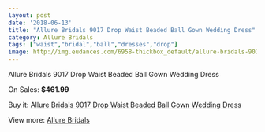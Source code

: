 ```yaml
---
layout: post
date: '2018-06-13'
title: "Allure Bridals 9017 Drop Waist Beaded Ball Gown Wedding Dress"
category: Allure Bridals
tags: ["waist","bridal","ball","dresses","drop"]
image: http://img.eudances.com/6958-thickbox_default/allure-bridals-9017-drop-waist-beaded-ball-gown-wedding-dress.jpg
---
```

Allure Bridals 9017 Drop Waist Beaded Ball Gown Wedding Dress

On Sales: **$461.99**
<a href="https://www.eudances.com/en/allure-bridals/2545-allure-bridals-9017-drop-waist-beaded-ball-gown-wedding-dress.html"><amp-img layout="responsive" width="600" height="600" src="//img.eudances.com/6958-thickbox_default/allure-bridals-9017-drop-waist-beaded-ball-gown-wedding-dress.jpg" alt="Allure Bridals 9017 Drop Waist Beaded Ball Gown Wedding Dress 0" /></a>
<a href="https://www.eudances.com/en/allure-bridals/2545-allure-bridals-9017-drop-waist-beaded-ball-gown-wedding-dress.html"><amp-img layout="responsive" width="600" height="600" src="//img.eudances.com/6961-thickbox_default/allure-bridals-9017-drop-waist-beaded-ball-gown-wedding-dress.jpg" alt="Allure Bridals 9017 Drop Waist Beaded Ball Gown Wedding Dress 1" /></a>
<a href="https://www.eudances.com/en/allure-bridals/2545-allure-bridals-9017-drop-waist-beaded-ball-gown-wedding-dress.html"><amp-img layout="responsive" width="600" height="600" src="//img.eudances.com/6960-thickbox_default/allure-bridals-9017-drop-waist-beaded-ball-gown-wedding-dress.jpg" alt="Allure Bridals 9017 Drop Waist Beaded Ball Gown Wedding Dress 2" /></a>
<a href="https://www.eudances.com/en/allure-bridals/2545-allure-bridals-9017-drop-waist-beaded-ball-gown-wedding-dress.html"><amp-img layout="responsive" width="600" height="600" src="//img.eudances.com/6959-thickbox_default/allure-bridals-9017-drop-waist-beaded-ball-gown-wedding-dress.jpg" alt="Allure Bridals 9017 Drop Waist Beaded Ball Gown Wedding Dress 3" /></a>

Buy it: [Allure Bridals 9017 Drop Waist Beaded Ball Gown Wedding Dress](https://www.eudances.com/en/allure-bridals/2545-allure-bridals-9017-drop-waist-beaded-ball-gown-wedding-dress.html "Allure Bridals 9017 Drop Waist Beaded Ball Gown Wedding Dress")

View more: [Allure Bridals](https://www.eudances.com/en/2-allure-bridals "Allure Bridals")